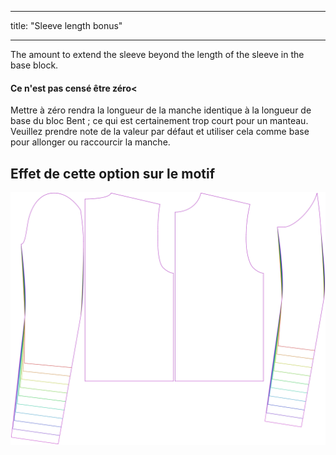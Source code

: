 - - -
title: "Sleeve length bonus"
- - -

The amount to extend the sleeve beyond the length of the sleeve in the base block.

<Note>

#### Ce n'est pas censé être zéro<

Mettre à zéro rendra la longueur de la manche identique à la longueur de base du bloc Bent ; ce qui est certainement trop court pour un manteau. 
Veuillez prendre note de la valeur par défaut et utiliser cela comme base pour allonger ou raccourcir la manche.

</Note>

## Effet de cette option sur le motif

![This image shows the effect of this option by superimposing several variants that have a different value for this option](bent_sleevelengthbonus_sample.svg "Effect of this option on the pattern")
